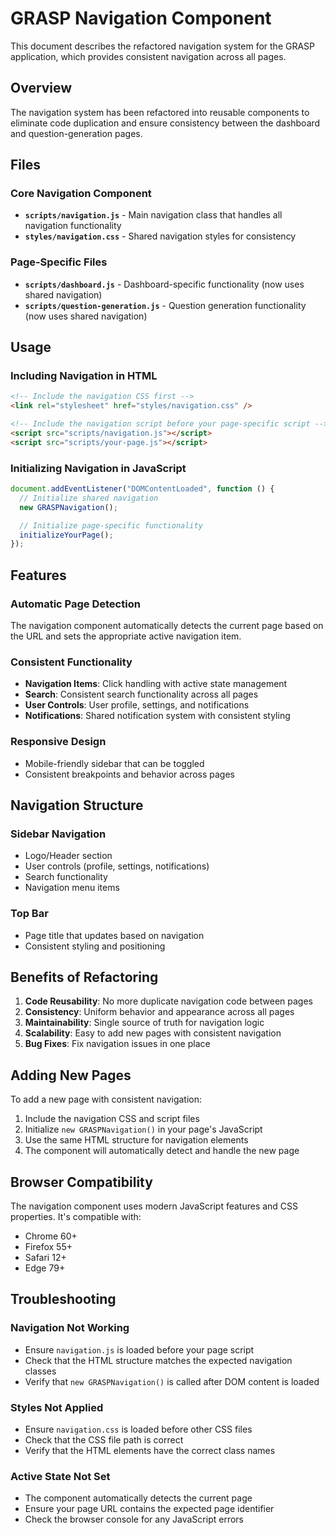 # GRASP Navigation Component

This document describes the refactored navigation system for the GRASP application, which provides consistent navigation across all pages.

## Overview

The navigation system has been refactored into reusable components to eliminate code duplication and ensure consistency between the dashboard and question-generation pages.

## Files

### Core Navigation Component

- **`scripts/navigation.js`** - Main navigation class that handles all navigation functionality
- **`styles/navigation.css`** - Shared navigation styles for consistency

### Page-Specific Files

- **`scripts/dashboard.js`** - Dashboard-specific functionality (now uses shared navigation)
- **`scripts/question-generation.js`** - Question generation functionality (now uses shared navigation)

## Usage

### Including Navigation in HTML

```html
<!-- Include the navigation CSS first -->
<link rel="stylesheet" href="styles/navigation.css" />

<!-- Include the navigation script before your page-specific script -->
<script src="scripts/navigation.js"></script>
<script src="scripts/your-page.js"></script>
```

### Initializing Navigation in JavaScript

```javascript
document.addEventListener("DOMContentLoaded", function () {
  // Initialize shared navigation
  new GRASPNavigation();

  // Initialize page-specific functionality
  initializeYourPage();
});
```

## Features

### Automatic Page Detection

The navigation component automatically detects the current page based on the URL and sets the appropriate active navigation item.

### Consistent Functionality

- **Navigation Items**: Click handling with active state management
- **Search**: Consistent search functionality across all pages
- **User Controls**: User profile, settings, and notifications
- **Notifications**: Shared notification system with consistent styling

### Responsive Design

- Mobile-friendly sidebar that can be toggled
- Consistent breakpoints and behavior across pages

## Navigation Structure

### Sidebar Navigation

- Logo/Header section
- User controls (profile, settings, notifications)
- Search functionality
- Navigation menu items

### Top Bar

- Page title that updates based on navigation
- Consistent styling and positioning

## Benefits of Refactoring

1. **Code Reusability**: No more duplicate navigation code between pages
2. **Consistency**: Uniform behavior and appearance across all pages
3. **Maintainability**: Single source of truth for navigation logic
4. **Scalability**: Easy to add new pages with consistent navigation
5. **Bug Fixes**: Fix navigation issues in one place

## Adding New Pages

To add a new page with consistent navigation:

1. Include the navigation CSS and script files
2. Initialize `new GRASPNavigation()` in your page's JavaScript
3. Use the same HTML structure for navigation elements
4. The component will automatically detect and handle the new page

## Browser Compatibility

The navigation component uses modern JavaScript features and CSS properties. It's compatible with:

- Chrome 60+
- Firefox 55+
- Safari 12+
- Edge 79+

## Troubleshooting

### Navigation Not Working

- Ensure `navigation.js` is loaded before your page script
- Check that the HTML structure matches the expected navigation classes
- Verify that `new GRASPNavigation()` is called after DOM content is loaded

### Styles Not Applied

- Ensure `navigation.css` is loaded before other CSS files
- Check that the CSS file path is correct
- Verify that the HTML elements have the correct class names

### Active State Not Set

- The component automatically detects the current page
- Ensure your page URL contains the expected page identifier
- Check the browser console for any JavaScript errors

